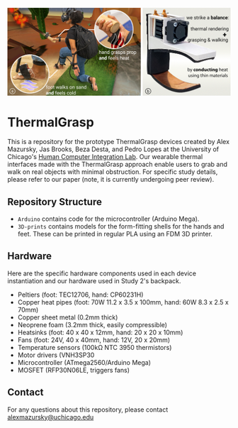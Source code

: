 <p align="center">

![Figure 1.](/Images/Fig-01-Large.jpg?raw=true)

</p>

# ThermalGrasp

This is a repository for the prototype ThermalGrasp devices created by Alex Mazursky, Jas Brooks, Beza Desta, and Pedro Lopes at the University of Chicago's [Human Computer Integration Lab](https://lab.plopes.org/). Our wearable thermal interfaces made with the ThermalGrasp approach enable users to grab and walk on real objects with minimal obstruction. For specific study details, please refer to our paper (note, it is currently undergoing peer review).

## Repository Structure

* `Arduino` contains code for the microcontroller (Arduino Mega).
* `3D-prints` contains models for the form-fitting shells for the hands and feet. These can be printed in regular PLA using an FDM 3D printer.

## Hardware

Here are the specific hardware components used in each device instantiation and our hardware used in Study 2's backpack.

- Peltiers (foot: TEC12706, hand: CP60231H)
- Copper heat pipes (foot: 70W 11.2 x 3.5 x 100mm, hand: 60W 8.3 x 2.5 x 70mm)
- Copper sheet metal (0.2mm thick)
- Neoprene foam (3.2mm thick, easily compressible)
- Heatsinks (foot: 40 x 40 x 12mm, hand: 20 x 20 x 10mm)
- Fans (foot: 24V, 40 x 40mm, hand: 12V, 20 x 20mm)
- Temperature sensors (100kΩ NTC 3950 thermistors) 
- Motor drivers (VNH3SP30
- Microcontroller (ATmega2560/Arduino Mega)
- MOSFET (RFP30N06LE, triggers fans)

## Contact

For any questions about this repository, please contact alexmazursky@uchicago.edu


